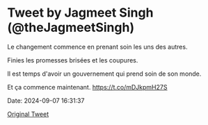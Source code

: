 # Tweet by Jagmeet Singh (@theJagmeetSingh)

Le changement commence en prenant soin les uns des autres.

Finies les promesses brisées et les coupures.

Il est temps d'avoir un gouvernement qui prend soin de son monde.

Et ça commence maintenant. https://t.co/mDJkpmH27S

Date: 2024-09-07 16:31:37

[Original Tweet](https://x.com/theJagmeetSingh/status/1832456699053322694)
